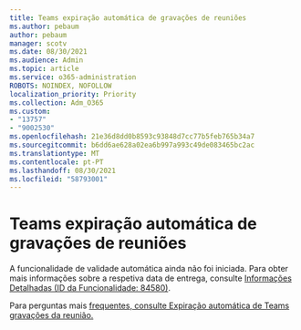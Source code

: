 ```yaml
---
title: Teams expiração automática de gravações de reuniões
ms.author: pebaum
author: pebaum
manager: scotv
ms.date: 08/30/2021
ms.audience: Admin
ms.topic: article
ms.service: o365-administration
ROBOTS: NOINDEX, NOFOLLOW
localization_priority: Priority
ms.collection: Adm_O365
ms.custom:
- "13757"
- "9002530"
ms.openlocfilehash: 21e36d8dd0b8593c93848d7cc77b5feb765b34a7
ms.sourcegitcommit: b6dd6ae628a02ea6b997a993c49de083465bc2ac
ms.translationtype: MT
ms.contentlocale: pt-PT
ms.lasthandoff: 08/30/2021
ms.locfileid: "58793001"
---
```

# <a name="teams-meeting-recordings-auto-expiration"></a>Teams expiração automática de gravações de reuniões

A funcionalidade de validade automática ainda não foi iniciada. Para obter mais informações sobre a respetiva data de entrega, consulte [Informações Detalhadas (ID da Funcionalidade: 84580)](https://www.microsoft.com/microsoft-365/roadmap?searchterms=82057&filters=&searchterms=84580).

Para perguntas mais [frequentes, consulte Expiração automática de Teams gravações da reunião.](https://docs.microsoft.com/microsoftteams/cloud-recording#auto-expiration)
